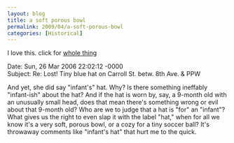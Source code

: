 ```yaml
---
layout: blog
title: a soft porous bowl
permalink: 2009/04/a-soft-porous-bowl
categories: [Historical]
---
```


<p>I love this. click for <a href="http://gawker.com/news/park-slope/the-park-slope-hat-spat-read-all-the-emails-166214.php">whole thing</a></p>
<p>Date: Sun, 26 Mar 2006 22:02:12 -0000<br />
Subject: Re: Lost! Tiny blue hat on Carroll St. betw. 8th Ave. &amp; PPW</p>
<p>And yet, she did say "infant's" hat. Why? Is there something ineffably "infant-ish" about the hat? And if the hat is worn by, say, a 9-month old with an unusually small head, does that mean there's something wrong or evil about that 9-month old? Who are we to judge that a hat is "for" an "infant"? What gives us the right to even slap it with the label "hat," when for all we know it's a very soft, porous bowl, or a cozy for a tiny soccer ball? It's throwaway comments like "infant's hat" that hurt me to the quick. </p>

